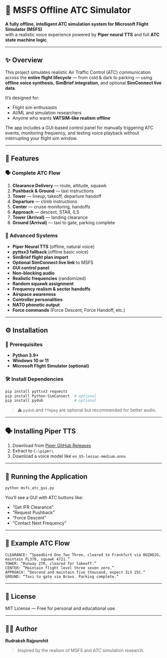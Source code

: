 # 🛫 MSFS Offline ATC Simulator

**A fully offline, intelligent ATC simulation system for Microsoft Flight Simulator (MSFS)**  
with a realistic voice experience powered by **Piper neural TTS** and full **ATC state machine logic**.

---

## ✨ Overview

This project simulates realistic Air Traffic Control (ATC) communication across the **entire flight lifecycle** — from cold & dark to parking — using **offline voice synthesis**, **SimBrief integration**, and optional **SimConnect live data**.

It’s designed for:
- Flight sim enthusiasts
- AI/ML and simulation researchers
- Anyone who wants **VATSIM-like realism offline**

The app includes a GUI-based control panel for manually triggering ATC events, monitoring frequency, and testing voice playback without interrupting your flight sim window.

---

## 🎯 Features

### 🗣️ Complete ATC Flow
1. **Clearance Delivery** — route, altitude, squawk  
2. **Pushback & Ground** — taxi instructions  
3. **Tower** — lineup, takeoff, departure handoff  
4. **Departure** — climb instructions  
5. **Center** — cruise monitoring, handoffs  
6. **Approach** — descent, STAR, ILS  
7. **Tower (Arrival)** — landing clearance  
8. **Ground (Arrival)** — taxi to gate, parking complete

### 🧩 Advanced Systems
- **Piper Neural TTS** (offline, natural voice)
- **pyttsx3 fallback** (offline basic voice)
- **SimBrief flight plan import**
- **Optional SimConnect live link** to MSFS
- **GUI control panel**
- **Non-blocking audio**
- **Realistic frequencies** (randomized)
- **Random squawk assignment**
- **Frequency realism & sector handoffs**
- **Airspace awareness**
- **Controller personalities**
- **NATO phonetic output**
- **Force commands** (Force Descent, Force Handoff, etc.)

---

## ⚙️ Installation

### 🧩 Prerequisites
- **Python 3.9+**
- **Windows 10 or 11**
- **Microsoft Flight Simulator (optional)**

### 🛠️ Install Dependencies

```bash
pip install pyttsx3 requests
pip install Python-SimConnect  # optional
pip install pydub              # optional
```

> ⚠️ `pydub` and `ffmpeg` are optional but recommended for better audio.

---

## 🗣️ Installing Piper TTS

1. Download from [Piper GitHub Releases](https://github.com/rhasspy/piper/releases)  
2. Extract to `C:\piper\`
3. Download a voice model like `en_US-lessac-medium.onnx`

---

## 🚀 Running the Application

```bash
python msfs_atc_gui.py
```

You’ll see a GUI with ATC buttons like:
- “Get IFR Clearance”
- “Request Pushback”
- “Force Descent”
- “Contact Next Frequency”

---

## 💬 Example ATC Flow

```
CLEARANCE: “Speedbird One Two Three, cleared to Frankfurt via BUZAD2G, maintain FL370, squawk 4721.”
TOWER: “Runway 27R, cleared for takeoff.”
CENTER: “Maintain flight level three seven zero.”
APPROACH: “Descend and maintain five thousand, expect ILS 25C.”
GROUND: “Taxi to gate via Bravo. Parking complete.”
```

---

## 📄 License

MIT License — Free for personal and educational use.

---

## 🧑‍💻 Author

**Rudraksh Rajpurohit**  
> Inspired by the realism of MSFS and ATC simulation research.
